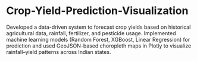 # Crop-Yield-Prediction-Visualization
Developed a data-driven system to forecast crop yields based on historical agricultural data, rainfall, fertilizer, and pesticide usage. Implemented machine learning models (Random Forest, XGBoost, Linear Regression) for prediction and used GeoJSON-based choropleth maps in Plotly to visualize rainfall–yield patterns across Indian states. 

